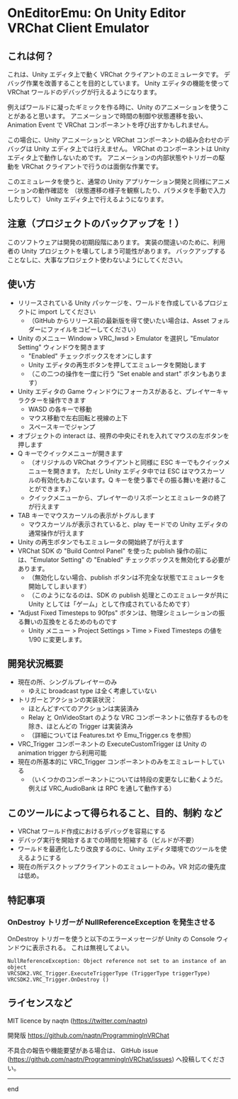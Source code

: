 # OnEditorEmu: On Unity Editor VRChat Client Emulator


## これは何？

これは、Unity エディタ上で動く VRChat クライアントのエミュレータです。
デバッグ作業を改善することを目的としています。
Unity エディタの機能を使って VRChat ワールドのデバッグが行えるようになります。


例えばワールドに凝ったギミックを作る時に、Unity のアニメーションを使うことがあると思います。
アニメーションで時間の制御や状態遷移を扱い、Animation Event で VRChat コンポーネントを呼び出すかもしれません。

この場合に、Unity アニメーションと VRChat コンポーネントの組み合わせのデバッグは Unity エディタ上では行えません。
VRChat のコンポーネントは Unity エディタ上で動作しないためです。
アニメーションの内部状態やトリガーの駆動を VRChat クライアントで行うのは面倒な作業です。

このエミュレータを使うと、通常の Unity アプリケーション開発と同様にアニメーションの動作確認を
（状態遷移の様子を観察したり、パラメタを手動で入力したりして） Unity エディタ上で行えるようになります。



## 注意（プロジェクトのバックアップを！）

このソフトウェアは開発の初期段階にあります。
実装の間違いのために、利用者の Unity プロジェクトを壊してしまう可能性があります。
バックアップすることなしに、大事なプロジェクト使わないようにしてください。


## 使い方

* リリースされている Unity パッケージを、ワールドを作成しているプロジェクトに import してください
    * （GitHub からリリース前の最新版を得て使いたい場合は、Asset フォルダーにファイルをコピーしてください）
* Unity のメニュー  Window > VRC_Iwsd > Emulator を選択し "Emulator Setting" ウィンドウを開きます
    * "Enabled" チェックボックスをオンにします
    * Unity エディタの再生ボタンを押してエミュレータを開始します
    * （この二つの操作を一度に行う "Set enable and start" ボタンもあります）
* Unity エディタの Game ウィンドウにフォーカスがあると、プレイヤーキャラクターを操作できます
    * WASD の各キーで移動
    * マウス移動で左右回転と視線の上下
    * スペースキーでジャンプ
* オブジェクトの interact は、視界の中央にそれを入れてマウスの左ボタンを押します
* Q キーでクイックメニューが開きます
    * （オリジナルの VRChat クライアントと同様に ESC キーでもクイックメニューを開きます。
      ただし Unity エディタ中では ESC はマウスカーソルの有効化もおこないます。Q キーを使う事でその振る舞いを避けることができます。）
    * クイックメニューから、プレイヤーのリスポーンとエミュレータの終了が行えます
* TAB キーでマウスカーソルの表示がトグルします
    * マウスカーソルが表示されていると、play モードでの Unity エディタの通常操作が行えます
* Unity の再生ボタンでもエミュレータの開始終了が行えます
* VRChat SDK の "Build Control Panel" を使った publish 操作の前には、"Emulator Setting" の "Enabled" チェックボックスを無効化する必要があります。
    * （無効化しない場合、publish ボタンは不完全な状態でエミュレータを開始してしまいます）
    * （このようになるのは、SDK の publish 処理とこのエミュレータが共に Unity としては「ゲーム」として作成されているためです）
* "Adjust Fixed Timesteps to 90fps" ボタンは、物理シミュレーションの振る舞いの互換をとるためのものです
    * Unity メニュー > Project Settings > Time > Fixed Timesteps の値を 1/90 に変更します。


## 開発状況概要

* 現在の所、シングルプレイヤーのみ
    * ゆえに broadcast type は全く考慮していない
* トリガーとアクションの実装状況：
    * ほとんどすべてのアクションは実装済み
    * Relay と OnVideoStart のような VRC コンポーネントに依存するものを除き、ほとんどの Trigger は実装済み
    * （詳細については Features.txt や  Emu_Trigger.cs を参照）
* VRC_Trigger コンポーネントの ExecuteCustomTrigger は Unity の animation trigger から利用可能
* 現在の所基本的に VRC_Trigger コンポーネントのみをエミュレートしている
    * （いくつかのコンポーネントについては特段の変更なしに動くようだ。例えば VRC_AudioBank は RPC を通して動作する）


## このツールによって得られること、目的、制約 など

* VRChat ワールド作成におけるデバッグを容易にする
* デバッグ実行を開始するまでの時間を短縮する（ビルドが不要）
* ワールドを最適化したり改良するのに、Unity エディタ環境でのツールを使えるようにする
* 現在の所デスクトップクライアントのエミュレートのみ。VR 対応の優先度は低め。


## 特記事項

### OnDestroy トリガーが NullReferenceException を発生させる

OnDestroy トリガーを使うと以下のエラーメッセージが Unity の Console ウィンドウに表示される。
これは無視してよい。

    NullReferenceException: Object reference not set to an instance of an object
    VRCSDK2.VRC_Trigger.ExecuteTriggerType (TriggerType triggerType)
    VRCSDK2.VRC_Trigger.OnDestroy ()

<!--
オリジナルの VRC_Trigger は実行時に自身をシーンから消去するようになっている。
Unity エディタ環境では正しく初期化されない。
おそらくそれがこのエラーが出る理由だと思われる。
-->


## ライセンスなど

MIT licence
by naqtn (https://twitter.com/naqtn)

開発版 https://github.com/naqtn/ProgrammingInVRChat

不具合の報告や機能要望がある場合は、 GitHub issue (https://github.com/naqtn/ProgrammingInVRChat/issues) へ投稿してください。

---
end
